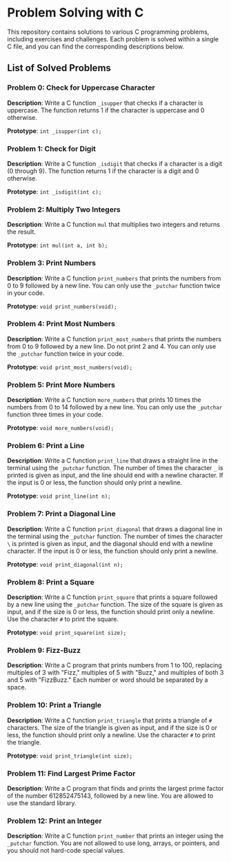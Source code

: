 # Problem Solving with C

This repository contains solutions to various C programming problems, including exercises and challenges. Each problem is solved within a single C file, and you can find the corresponding descriptions below.

## List of Solved Problems

### Problem 0: Check for Uppercase Character

**Description**: Write a C function `_isupper` that checks if a character is uppercase. The function returns 1 if the character is uppercase and 0 otherwise.

**Prototype**: `int _isupper(int c);`

### Problem 1: Check for Digit

**Description**: Write a C function `_isdigit` that checks if a character is a digit (0 through 9). The function returns 1 if the character is a digit and 0 otherwise.

**Prototype**: `int _isdigit(int c);`

### Problem 2: Multiply Two Integers

**Description**: Write a C function `mul` that multiplies two integers and returns the result.

**Prototype**: `int mul(int a, int b);`

### Problem 3: Print Numbers

**Description**: Write a C function `print_numbers` that prints the numbers from 0 to 9 followed by a new line. You can only use the `_putchar` function twice in your code.

**Prototype**: `void print_numbers(void);`

### Problem 4: Print Most Numbers

**Description**: Write a C function `print_most_numbers` that prints the numbers from 0 to 9 followed by a new line. Do not print 2 and 4. You can only use the `_putchar` function twice in your code.

**Prototype**: `void print_most_numbers(void);`

### Problem 5: Print More Numbers

**Description**: Write a C function `more_numbers` that prints 10 times the numbers from 0 to 14 followed by a new line. You can only use the `_putchar` function three times in your code.

**Prototype**: `void more_numbers(void);`

### Problem 6: Print a Line

**Description**: Write a C function `print_line` that draws a straight line in the terminal using the `_putchar` function. The number of times the character `_` is printed is given as input, and the line should end with a newline character. If the input is 0 or less, the function should only print a newline.

**Prototype**: `void print_line(int n);`

### Problem 7: Print a Diagonal Line

**Description**: Write a C function `print_diagonal` that draws a diagonal line in the terminal using the `_putchar` function. The number of times the character `\` is printed is given as input, and the diagonal should end with a newline character. If the input is 0 or less, the function should only print a newline.

**Prototype**: `void print_diagonal(int n);`

### Problem 8: Print a Square

**Description**: Write a C function `print_square` that prints a square followed by a new line using the `_putchar` function. The size of the square is given as input, and if the size is 0 or less, the function should print only a newline. Use the character `#` to print the square.

**Prototype**: `void print_square(int size);`

### Problem 9: Fizz-Buzz

**Description**: Write a C program that prints numbers from 1 to 100, replacing multiples of 3 with "Fizz," multiples of 5 with "Buzz," and multiples of both 3 and 5 with "FizzBuzz." Each number or word should be separated by a space.

### Problem 10: Print a Triangle

**Description**: Write a C function `print_triangle` that prints a triangle of `#` characters. The size of the triangle is given as input, and if the size is 0 or less, the function should print only a newline. Use the character `#` to print the triangle.

**Prototype**: `void print_triangle(int size);`

### Problem 11: Find Largest Prime Factor

**Description**: Write a C program that finds and prints the largest prime factor of the number 612852475143, followed by a new line. You are allowed to use the standard library.

### Problem 12: Print an Integer

**Description**: Write a C function `print_number` that prints an integer using the `_putchar` function. You are not allowed to use long, arrays, or pointers, and you should not hard-code special values.


